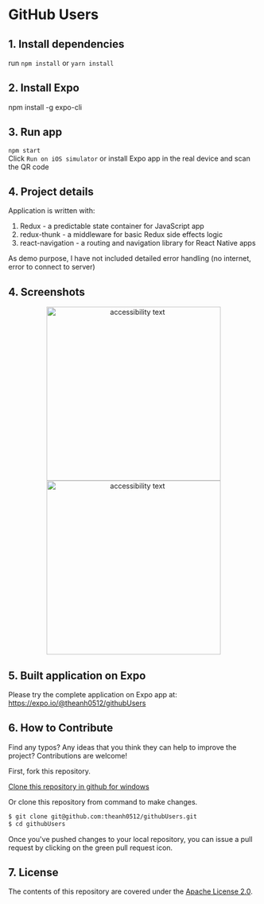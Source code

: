 # GitHub Users

## 1. Install dependencies
run `npm install` or `yarn install` 

## 2. Install Expo
npm install -g expo-cli

## 3. Run app
`npm start`<br/>
Click `Run on iOS simulator` or install Expo app in the real device and scan the QR code

## 4. Project details
Application is written with:
1. Redux - a predictable state container for JavaScript app
2. redux-thunk - a middleware for basic Redux side effects logic
3. react-navigation - a routing and navigation library for React Native apps

As demo purpose, I have not included detailed error handling (no internet, error to connect to server)

## 4. Screenshots
<p align="center">
  <img src="/screenshots/ss1.png" width="350" alt="accessibility text">
  <img src="/screenshots/ss2.png" width="350" alt="accessibility text">
</p>

## 5. Built application on Expo
Please try the complete application on Expo app at: https://expo.io/@theanh0512/githubUsers


## 6. How to Contribute

Find any typos? Any ideas that you think they can help to improve the project? Contributions are welcome!

First, fork this repository.

[Clone this repository in github for windows](github-windows://openRepo/https://github.com/theanh0512/githubUsers)

Or clone this repository from command to make changes.

```sh
$ git clone git@github.com:theanh0512/githubUsers.git
$ cd githubUsers
```

Once you've pushed changes to your local repository, you can issue a pull request by clicking on the green pull request icon.

## 7. License

The contents of this repository are covered under the [Apache License 2.0](LICENSE).
